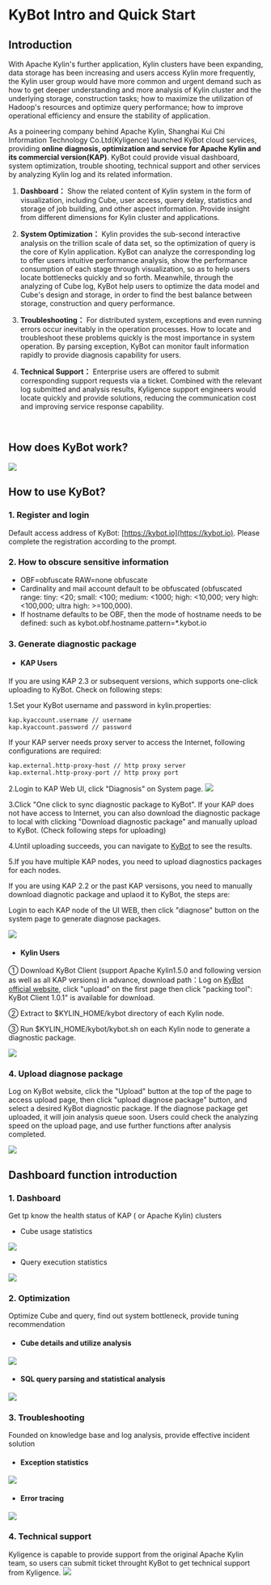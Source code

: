 # KyBot Intro and Quick Start

## Introduction

With Apache Kylin's further application, Kylin clusters have been expanding, data storage has been increasing and users access Kylin more frequently,  the Kylin user group would have more common and urgent demand such as how to get deeper understanding and more analysis of Kylin cluster and the underlying storage, construction tasks; how to maximize the utilization of Hadoop's resources and optimize query performance; how to improve operational efficiency and ensure the stability of application.

As a poineering company behind Apache Kylin, Shanghai Kui Chi Information Technology Co.Ltd(Kyligence) launched KyBot cloud services, providing **online diagnosis, optimization and service for Apache Kylin and its commercial version(KAP)**. KyBot could provide visual dashboard, system optimization, trouble shooting, technical support and other services by analyzing Kylin log and its related information.

1. **Dashboard：** Show the related content of Kylin system in the form of visualization, including Cube, user access, query delay, statistics and storage of job building, and other aspect information. Provide insight from different dimensions for Kylin cluster and applications. 

2. **System Optimization：** Kylin provides the sub-second interactive analysis on the trillion scale of data set, so the optimization of query is the core of Kylin application. KyBot can analyze the corresponding log to offer users intuitive performance analysis, show the performance consumption of each stage through visualization, so as to help users locate bottlenecks quickly and so forth. Meanwhile,  through the analyzing of Cube log, KyBot help users to optimize the data model and Cube's design and storage, in order to find the best balance between storage, construction and query performance.    

3. **Troubleshooting：** For distributed system, exceptions and even running errors occur inevitably in the operation processes. How to locate and troubleshoot these problems quickly is the most importance in system operation. By parsing exception, KyBot can monitor fault information rapidly to provide diagnosis capability for users.  

4. **Technical Support：** Enterprise users are offered to submit corresponding support requests via a ticket. Combined with the relevant log submitted and analysis results, Kyligence support engineers would locate quickly and provide solutions, reducing the communication cost and improving service response capability.

   ​



## How does KyBot work?

![](images/Picture1.png)



## How to use KyBot?

### 1. Register and login

Default access address of KyBot: [https://kybot.io](https://kybot.io). Please complete the registration according to the prompt.

### 2. How to obscure sensitive information

- OBF=obfuscate RAW=none obfuscate
- Cardinality and mail account default to be obfuscated (obfuscated range: tiny: <20; small: <100; medium: <1000; high: <10,000; very high: <100,000; ultra high: >=100,000).
- If hostname defaults to be OBF, then the mode of hostname needs to be defined: such as kybot.obf.hostname.pattern=\*.kybot.io

### 3. Generate diagnostic package

- #### KAP Users

If you are using KAP 2.3 or subsequent versions, which supports one-click uploading to KyBot. Check on following steps:

1.Set your KyBot username and password in kylin.properties:

```
kap.kyaccount.username // username
kap.kyaccount.password // password
```

If your KAP server needs proxy server to access the Internet, following configurations are required:

```
kap.external.http-proxy-host // http proxy server
kap.external.http-proxy-port // http proxy port
```

2.Login to KAP Web UI, click "Diagnosis" on System page.
![](images/Picture12.png)

3.Click "One click to sync diagnostic package to KyBot". If your KAP does not have access to Internet, you can also download the diagnostic package to local with clicking "Download diagnostic package" and manually upload to KyBot. (Check following steps for uploading)

4.Until uploading succeeds, you can navigate to [KyBot](https://kybot.io) to see the results.

5.If you have multiple KAP nodes, you need to upload diagnostics packages for each nodes.

If you are using KAP 2.2 or the past KAP versisons, you need to manually download diagnotic package and uplaod it to KyBot, the steps are:

Login to each KAP node of the UI WEB, then click "diagnose" button on the system page to generate diagnose packages.

![](images/Picture2.png)


- #### Kylin Users

① Download KyBot Client (support Apache Kylin1.5.0 and following version as well as all KAP versions) in advance, download path：Log on [KyBot official website](https://kybot.io), click "upload" on the first page then click "packing tool": KyBot Client 1.0.1" is available for download.

② Extract to $KYLIN\_HOME/kybot directory of each Kylin node. 

③ Run $KYLIN_HOME/kybot/kybot.sh on each Kylin node to generate a diagnostic package.

![](images/Picture3.png)



### 4. Upload diagnose package

Log on KyBot website, click the "Upload" button at the top of the page to access upload page, then click "upload diagnose package" button, and select a desired KyBot diagnostic package. If the diagnose package get uploaded, it will join analysis queue soon. Users could check the analyzing speed on the upload page, and use further functions after analysis completed.

![](images/Picture4.png)



## Dashboard function introduction

### 1. Dashboard

Get tp know the health status of KAP ( or Apache Kylin) clusters

- Cube usage statistics

![](images/Picture5.png)

- Query execution statistics

![](images/Picture6.png)

### 2. Optimization

Optimize Cube and query, find out system bottleneck, provide tuning recommendation

- #### Cube details and utilize analysis

![](images/Picture7.png)

- #### SQL query parsing and statistical analysis 

![](images/Picture8.png)

### 3. Troubleshooting

Founded on knowledge base and log analysis, provide effective incident solution

- #### Exception statistics

![](images/Picture9.png)

- #### Error tracing

![](images/Picture10.png)

### 4. Technical support

Kyligence is capable to provide support from the original Apache Kylin team, so users can submit ticket throught KyBot to get technical support from Kyligence. ![](images/Picture11.png)
